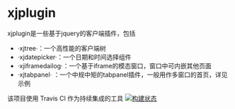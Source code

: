 xjplugin
========

xjplugin是一些基于jquery的客户端插件，包括
- ·xjtree·：一个高性能的客户端树  
- ·xjdatepicker·：一个日期和时间选择组件 
- ·xjiframedailog·：一个基于iframe的模态窗口，窗口中可内嵌其他页面
- ·xjtabpanel· ：一个中规中矩的tabpanel插件，一般用作多窗口的首页，详见示例 

该项目使用 Travis CI 作为持续集成的工具 [![构建状态](https://travis-ci.org/xuanye/xjplugin.png?branch=master)](https://travis-ci.org/xuanye/xjplugin)
